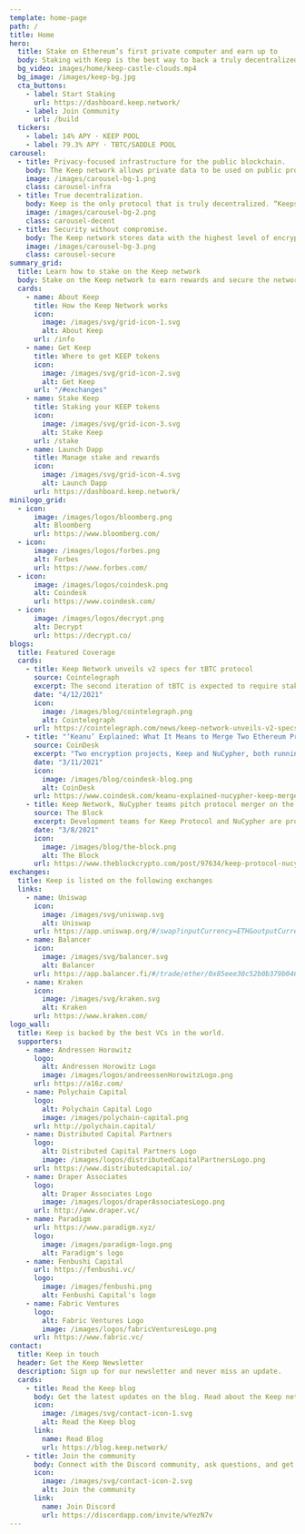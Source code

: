 ```yaml
---
template: home-page
path: /
title: Home
hero:
  title: Stake on Ethereum’s first private computer and earn up to
  body: Staking with Keep is the best way to back a truly decentralized network and the future of DeFi.
  bg_video: images/home/keep-castle-clouds.mp4
  bg_image: /images/keep-bg.jpg
  cta_buttons:
    - label: Start Staking
      url: https://dashboard.keep.network/
    - label: Join Community
      url: /build
  tickers:
    - label: 14% APY · KEEP POOL
    - label: 79.3% APY · TBTC/SADDLE POOL
carousel:
  - title: Privacy-focused infrastructure for the public blockchain.
    body: The Keep network allows private data to be used on public protocols without sacrificing confidentiality.
    image: /images/carousel-bg-1.png
    class: carousel-infra
  - title: True decentralization.
    body: Keep is the only protocol that is truly decentralized. “Keeps” are off-chain containers that allow contracts to use private data without exposing the data to the public blockchain.
    image: /images/carousel-bg-2.png
    class: carousel-decent
  - title: Security without compromise.
    body: The Keep network stores data with the highest level of encryption. Keep and tBTC have been audited by the strongest firms in the ecosystem.
    image: /images/carousel-bg-3.png
    class: carousel-secure
summary_grid:
  title: Learn how to stake on the Keep network
  body: Stake on the Keep network to earn rewards and secure the network.
  cards:
    - name: About Keep
      title: How the Keep Network works
      icon:
        image: /images/svg/grid-icon-1.svg
        alt: About Keep
      url: /info
    - name: Get Keep
      title: Where to get KEEP tokens
      icon:
        image: /images/svg/grid-icon-2.svg
        alt: Get Keep
      url: "/#exchanges"
    - name: Stake Keep
      title: Staking your KEEP tokens
      icon:
        image: /images/svg/grid-icon-3.svg
        alt: Stake Keep
      url: /stake
    - name: Launch Dapp
      title: Manage stake and rewards
      icon:
        image: /images/svg/grid-icon-4.svg
        alt: Launch Dapp
      url: https://dashboard.keep.network/
minilogo_grid:
  - icon:
      image: /images/logos/bloomberg.png
      alt: Bloomberg
      url: https://www.bloomberg.com/
  - icon:
      image: /images/logos/forbes.png
      alt: Forbes
      url: https://www.forbes.com/
  - icon:
      image: /images/logos/coindesk.png
      alt: Coindesk
      url: https://www.coindesk.com/
  - icon:
      image: /images/logos/decrypt.png
      alt: Decrypt
      url: https://decrypt.co/
blogs:
  title: Featured Coverage
  cards:
    - title: Keep Network unveils v2 specs for tBTC protocol
      source: Cointelegraph
      excerpt: The second iteration of tBTC is expected to require stakers to only lock up Keep rather than both Keep and ETH, alongside introducing changes to its wallet-generation mechanism. The protocol allows users to tokenize their Bitcoin for use on the Ethereum network.
      date: "4/12/2021"
      icon:
        image: /images/blog/cointelegraph.png
        alt: Cointelegraph
      url: https://cointelegraph.com/news/keep-network-unveils-v2-specs-for-tbtc-protocol
    - title: "‘Keanu’ Explained: What It Means to Merge Two Ethereum Projects"
      source: CoinDesk
      excerpt: "Two encryption projects, Keep and NuCypher, both running on the Ethereum blockchain, have begun discussing what they are calling a “hard merge,” codename: Keanu. Crucially, this would be a merger of their protocols’ functions and communities, not of their companies."
      date: "3/11/2021"
      icon:
        image: /images/blog/coindesk-blog.png
        alt: CoinDesk
      url: https://www.coindesk.com/keanu-explained-nucypher-keep-merger-ethereum
    - title: Keep Network, NuCypher teams pitch protocol merger on the Ethereum blockchain
      source: The Block
      excerpt: Development teams for Keep Protocol and NuCypher are proposing an on-chain merger in a network first for Ethereum.
      date: "3/8/2021"
      icon:
        image: /images/blog/the-block.png
        alt: The Block
      url: https://www.theblockcrypto.com/post/97634/keep-protocol-nucypher-ethereum-merger
exchanges:
  title: Keep is listed on the following exchanges
  links:
    - name: Uniswap
      icon:
        image: /images/svg/uniswap.svg
        alt: Uniswap
      url: https://app.uniswap.org/#/swap?inputCurrency=ETH&outputCurrency=0x85eee30c52b0b379b046fb0f85f4f3dc3009afec
    - name: Balancer
      icon:
        image: /images/svg/balancer.svg
        alt: Balancer
      url: https://app.balancer.fi/#/trade/ether/0x85eee30c52b0b379b046fb0f85f4f3dc3009afec
    - name: Kraken
      icon:
        image: /images/svg/kraken.svg
        alt: Kraken
      url: https://www.kraken.com/
logo_wall:
  title: Keep is backed by the best VCs in the world.
  supporters:
    - name: Andressen Horowitz
      logo:
        alt: Andressen Horowitz Logo
        image: /images/logos/andreessenHorowitzLogo.png
      url: https://a16z.com/
    - name: Polychain Capital
      logo:
        alt: Polychain Capital Logo
        image: /images/polychain-capital.png
      url: http://polychain.capital/
    - name: Distributed Capital Partners
      logo:
        alt: Distributed Capital Partners Logo
        image: /images/logos/distributedCapitalPartnersLogo.png
      url: https://www.distributedcapital.io/
    - name: Draper Associates
      logo:
        alt: Draper Associates Logo
        image: /images/logos/draperAssociatesLogo.png
      url: http://www.draper.vc/
    - name: Paradigm
      url: https://www.paradigm.xyz/
      logo:
        image: /images/paradigm-logo.png
        alt: Paradigm's logo
    - name: Fenbushi Capital
      url: https://fenbushi.vc/
      logo:
        image: /images/fenbushi.png
        alt: Fenbushi Capital's logo
    - name: Fabric Ventures
      logo:
        alt: Fabric Ventures Logo
        image: /images/logos/fabricVenturesLogo.png
      url: https://www.fabric.vc/
contact:
  title: Keep in touch
  header: Get the Keep Newsletter
  description: Sign up for our newsletter and never miss an update.
  cards:
    - title: Read the Keep blog
      body: Get the latest updates on the blog. Read about the Keep network, tBTC, partnerships, and more.
      icon:
        image: /images/svg/contact-icon-1.svg
        alt: Read the Keep blog
      link:
        name: Read Blog
        url: https://blog.keep.network/
    - title: Join the community
      body: Connect with the Discord community, ask questions, and get in on the ground level for the future of DeFi.
      icon:
        image: /images/svg/contact-icon-2.svg
        alt: Join the community
      link:
        name: Join Discord
        url: https://discordapp.com/invite/wYezN7v
---
```


